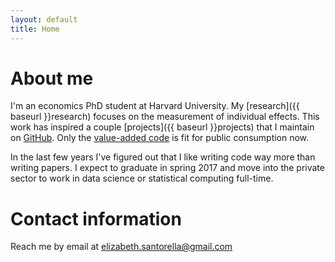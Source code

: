 ```yaml
---
layout: default
title: Home
---
```


# About me
I'm an economics PhD student at Harvard University. My [research]({{ baseurl }}research) focuses on the measurement of individual effects. This work has inspired a couple [projects]({{ baseurl }}projects) that I maintain on [GitHub](http://github.com/esantorella). Only the [value-added code](http://github.com/esantorella/tva) is fit for public consumption now.

In the last few years I've figured out that I like writing code way more than writing papers. I expect to graduate in spring 2017 and move into the private sector to work in data science or statistical computing full-time.

# Contact information
Reach me by email at <a href="mailto:elizabeth.santorella@gmail.com">elizabeth.santorella@gmail.com</a>
